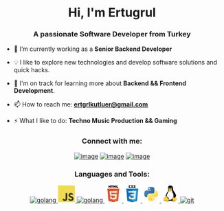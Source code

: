 <h1 align="center">Hi, I'm Ertugrul </h1>
<h3 align="center">A passionate Software Developer from Turkey</h3>

- 🔭 I’m currently working as a **Senior Backend Developer**

- 💡  I like to explore new technologies and develop software solutions and quick hacks.

- 👯 I'm on track for learning more about **Backend && Frontend Development**.

- 📫 How to reach me: **ertgrlkutluer@gmail.com**

- ⚡ What I like to do: **Techno Music Production && Gaming**

<h3 align="center">Connect with me:</h3>
<div align="center">

[![image](https://img.shields.io/badge/LinkedIn-0077B5?style=for-the-badge&logo=linkedin&logoColor=white)](https://www.linkedin.com/in/kutluertugrul/)
[![image](https://img.shields.io/badge/Instagram-E4405F?style=for-the-badge&logo=instagram&logoColor=white)](https://www.instagram.com/kutluertugrul/)
[![image](https://img.shields.io/badge/Gmail-D14836?style=for-the-badge&logo=gmail&logoColor=white)](mailto:ertgrlkutluer@gmail.com)
  
</div>

<h3 align="center">Languages and Tools:</h3>

<p align="center"> 
  <a href="https://nodejs.org/en/" target="_blank"> 
    <img src="https://user-images.githubusercontent.com/29006066/160305706-24a3227c-d335-4fce-9565-1f84a4247a01.png" alt="golang" width="40" height="40"/> 
  </a>
  <a href="https://developer.mozilla.org/en-US/docs/Web/JavaScript" target="_blank"> 
    <img src="https://raw.githubusercontent.com/devicons/devicon/master/icons/javascript/javascript-original.svg" alt="javascript" width="40" height="40"/> 
  </a>
  <a href="https://go.dev/" target="_blank"> 
    <img src="https://user-images.githubusercontent.com/29006066/160305479-99eb26e0-11f0-4607-b516-c1b777903186.svg" alt="golang" width="40" height="40"/> 
  </a>
   <a href="https://www.w3.org/html/" target="_blank"> 
    <img src="https://raw.githubusercontent.com/devicons/devicon/master/icons/html5/html5-original-wordmark.svg" alt="html5" width="40" height="40"/> 
  <a href="https://www.w3schools.com/css/" target="_blank"> 
    <img src="https://raw.githubusercontent.com/devicons/devicon/master/icons/css3/css3-original-wordmark.svg" alt="css3" width="40" height="40"/> 
  </a> 
  <a href="https://www.python.org" target="_blank"> 
    <img src="https://raw.githubusercontent.com/devicons/devicon/master/icons/python/python-original.svg" alt="python" width="40" height="40"/> 
  </a>  
  <a href="https://www.linux.org/" target="_blank"> 
    <img src="https://raw.githubusercontent.com/devicons/devicon/master/icons/linux/linux-original.svg" alt="linux" width="40" height="40"/> 
  </a> 
  <a href="https://git-scm.com/" target="_blank"> 
    <img src="https://www.vectorlogo.zone/logos/git-scm/git-scm-icon.svg" alt="git" width="40" height="40"/> 
  </a>
</p>
